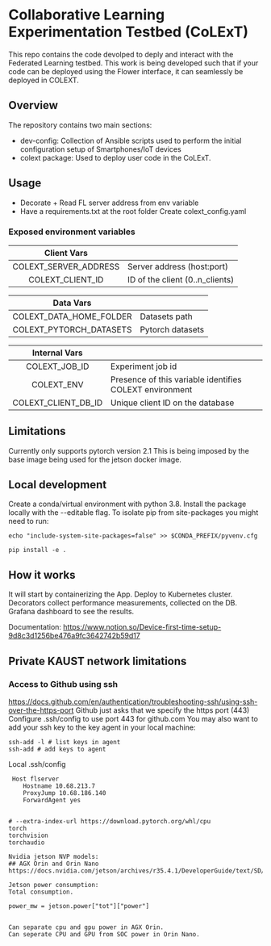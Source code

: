 # Collaborative Learning Experimentation Testbed (CoLExT)
This repo contains the code devolped to deply and interact with the Federated Learning testbed.
This work is being developed such that if your code can be deployed using the Flower interface, it can seamlessly be deployed in COLEXT.

## Overview
The repository contains two main sections:
- dev-config: Collection of Ansible scripts used to perform the initial configuration setup of Smartphones/IoT devices 
- colext package: Used to deploy user code in the CoLExT. 

## Usage 
- Decorate + Read FL server address from env variable
- Have a requirements.txt at the root folder
Create colext_config.yaml

### Exposed environment variables

|     Client Vars     |                                 |
|:-------------------:|---------------------------------|
| COLEXT_SERVER_ADDRESS | Server address (host:port)      |
| COLEXT_CLIENT_ID      | ID of the client (0..n_clients) |

|       Data Vars       |                  |
| :-------------------: | ---------------- |
| COLEXT_DATA_HOME_FOLDER | Datasets path    |
| COLEXT_PYTORCH_DATASETS | Pytorch datasets |

|   Internal Vars   |                                                       |
| :---------------: | ----------------------------------------------------- |
|    COLEXT_JOB_ID    | Experiment job id                                     |
|     COLEXT_ENV      | Presence of this variable identifies COLEXT environment |
| COLEXT_CLIENT_DB_ID | Unique client ID on the database                      |

## Limitations
Currently only supports pytorch version 2.1
This is being imposed by the base image being used for the jetson docker image.

## Local development
Create a conda/virtual environment with python 3.8.
Install the package locally with the --editable flag.
To isolate pip from site-packages you might need to run:
```
echo "include-system-site-packages=false" >> $CONDA_PREFIX/pyvenv.cfg
```

```
pip install -e .
```

## How it works
It will start by containerizing the App.
Deploy to Kubernetes cluster.
Decorators collect performance measurements, collected on the DB.
Grafana dashboard to see the results.


Documentation:
https://www.notion.so/Device-first-time-setup-9d8c3d1256be476a9fc3642742b59d17


## Private KAUST network limitations

### Access to Github using ssh 
https://docs.github.com/en/authentication/troubleshooting-ssh/using-ssh-over-the-https-port
Github just asks that we specify the https port (443)
Configure .ssh/config to use port 443 for github.com 
You may also want to add your ssh key to the key agent in your local machine:
```
ssh-add -l # list keys in agent
ssh-add # add keys to agent
```

Local .ssh/config
```
 Host flserver
    Hostname 10.68.213.7
    ProxyJump 10.68.186.140
    ForwardAgent yes


# --extra-index-url https://download.pytorch.org/whl/cpu
torch 
torchvision 
torchaudio

Nvidia jetson NVP models:
## AGX Orin and Orin Nano
https://docs.nvidia.com/jetson/archives/r35.4.1/DeveloperGuide/text/SD/PlatformPowerAndPerformance/JetsonOrinNanoSeriesJetsonOrinNxSeriesAndJetsonAgxOrinSeries.html

Jetson power consumption:
Total consumption.
```
    power_mw = jetson.power["tot"]["power"]
```

Can separate cpu and gpu power in AGX Orin.
Can seperate CPU and GPU from SOC power in Orin Nano.